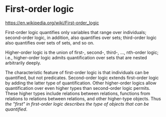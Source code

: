 # First-order logic

https://en.wikipedia.org/wiki/First-order_logic


First-order logic quantifies only variables that range over individuals; second-order logic, in addition, also quantifies over sets; third-order logic also quantifies over sets of sets, and so on.

Higher-order logic is the union of first-, second-, third-, …, nth-order logic; i.e., higher-order logic admits quantification over sets that are nested arbitrarily deeply.


The characteristic feature of first-order logic is that individuals can be quantified, but not predicates. Second-order logic extends first-order logic by adding the latter type of quantification. Other higher-order logics allow quantification over even higher types than second-order logic permits. These higher types include relations between relations, functions from relations to relations between relations, and other higher-type objects. Thus _the "first" in first-order logic describes the type of objects that can be quantified_.

